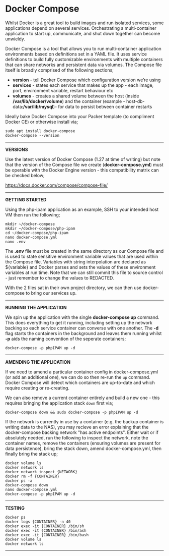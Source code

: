 # Docker Compose

Whilst Docker is a great tool to build images and run isolated services, some applications depend on several services. Orchestrating a multi-container application to start up, communicate, and shut down together can become unwieldy. 

Docker Compose is a tool that allows you to run multi-container application environments based on definitions set in a YAML file. It uses service definitions to build fully customizable environments with multiple containers that can share networks and persistent data via volumes. The Compose file itself is broadly comprised of the following sections;

- **version** - tell Docker Compose which configuration version we’re using
- **services** - states each service that makes up the app - each image, port, environment variable, restart behaviour etc
- **volumes** - creates a shared volume between the host (inside **/var/lib/docker/volume**) and the container (example - host-db-data:**/var/lib/mysql**)- for data to persist between container restarts

Ideally bake Docker Compose into your Packer template (to compliment Docker CE) or otherwise install via;
```
sudo apt install docker-compose
docker-compose --version
```
---

**VERSIONS**

Use the latest version of Docker Compose (1.27 at time of writing) but note that the version of the Compose file we create (**docker-compose.yml**) must be operable with the Docker Engine version - this compatibility matrix can be checked below;

https://docs.docker.com/compose/compose-file/

---

**GETTING STARTED**

Using the php-ipam application as an example, SSH to your intended host VM then run the following;

```
mkdir ~/docker-compose
mkdir ~/docker-compose/php-ipam
cd ~/docker-compose/php-ipam
nano docker-compose.yml				
nano .env
```
The **.env** file must be created in the same directory as our Compose file and is used to state sensitive environment variable values that are used within the Compose file. Variables with string interpolation are declared as ${variable} and Docker parses and sets the values of these environment variables at run time. Note that we can still commit this file to source control - just remember to change the values to REDACTED.

With the 2 files sat in their own project directory, we can then use docker-compose to bring our services up.

---

**RUNNING THE APPLICATION**

We spin up the application with the single **docker-compose up** command. This does everything to get it running, including setting up the network backing so each service container can converse with one another. The **-d** flag starts the containers in the background and leaves them running whilst **-p** aids the naming convention of the seperate containers;

```
docker-compose -p phpIPAM up -d
```
---

**AMENDING THE APPLICATION**

If we need to amend a particular container config in docker-compose.yml (or add an additional one), we can do so then re-run the `up` command. Docker Compose will detect which containers are up-to-date and which require creating or re-creating. 

We can also remove a current container entirely and build a new one - this requires bringing the application stack `down` first via;

```
docker-compose down && sudo docker-compose -p phpIPAM up -d
```
If the network is currently in use by a container (e.g. the backup container is writing data to the NAS), you may recieve an error explaining that the docker-compose backing network "has active endpoints". Either wait or if absolutely needed, run the following to inspect the network, note the container names, remove the containers (ensuring volumes are present for data persistence), bring the stack down, amend docker-compose.yml, then finally bring the stack up;
``` 
docker volume ls
docker network ls
docker network inspect {NETWORK}
docker rm -f {CONTAINER}
docker ps -a
docker-compose down
nano docker-compose.yml
docker-compose -p phpIPAM up -d
```
---

**TESTING**

```
docker ps
docker logs {CONTAINER} -n 40
docker exec -it {CONTAINER} /bin/sh
docker exec -it {CONTAINER} /bin/ash
docker exec -it {CONTAINER} /bin/bash
docker volume ls
docker network ls
```
---